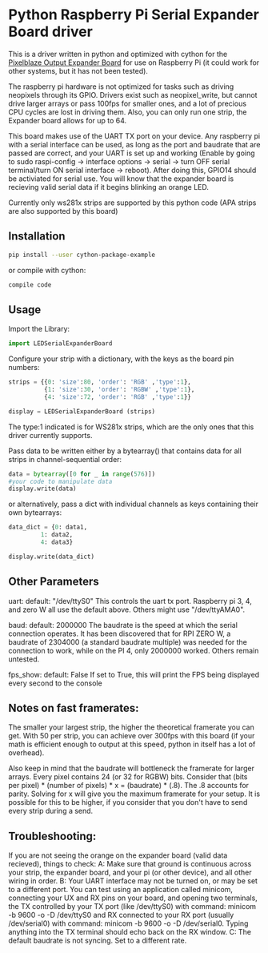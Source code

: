 Python Raspberry Pi Serial Expander Board driver
======================

This is a driver written in python and optimized with cython for the [Pixelblaze Output Expander Board](https://github.com/simap/pixelblaze_output_expander) for use on Raspberry Pi (it could work for other systems, but it has not been tested). 

The raspberry pi hardware is not optimized for tasks such as driving neopixels through its GPIO. Drivers exist such as neopixel_write, but cannot drive larger arrays or pass 100fps for smaller ones, and a lot of precious CPU cycles are lost in driving them. Also, you can only run one strip, the Expander board allows for up to 64. 

This board makes use of the UART TX port on your device. Any raspberry pi with a serial interface can be used, as long as the port and baudrate that are passed are correct, and your UART is set up and working (Enable by going to sudo raspi-config -> interface options -> serial -> turn OFF serial terminal/turn ON serial interface -> reboot). After doing this, GPIO14 should be activiated for serial use. You will know that the expander board is recieving valid serial data if it begins blinking an orange LED. 

Currently only ws281x strips are supported by this python code (APA strips are also supported by this board) 

Installation
-------------------

```bash
pip install --user cython-package-example
```
or compile with cython:
```bash
compile code
```

Usage
-------------------
Import the Library:
```python
import LEDSerialExpanderBoard
```

Configure your strip with a dictionary, with the keys as the board pin numbers: 
```python
strips = {{0: 'size':80, 'order': 'RGB' ,'type':1},
          {1: 'size':30, 'order': 'RGBW' ,'type':1},
          {4: 'size':72, 'order': 'RGB' ,'type':1}}

display = LEDSerialExpanderBoard (strips)
```
The type:1 indicated is for WS281x strips, which are the only ones that this driver currently supports.

Pass data to be written either by a bytearray() that contains data for all strips in channel-sequential order:

```python
data = bytearray([0 for _ in range(576)]) 
#your code to manipulate data
display.write(data)
```

or alternatively, pass a dict with individual channels as keys containing their own bytearrays: 

```python
data_dict = {0: data1,
	     1: data2,
	     4: data3}

display.write(data_dict) 
```

Other Parameters
-------------------
uart:
default: "/dev/ttyS0"
This controls the uart tx port. Raspberry pi 3, 4, and zero W all use the default above. Others might use "/dev/ttyAMA0". 

baud:
default: 2000000
The baudrate is the speed at which the serial connection operates. It has been discovered that for RPI ZERO W, a baudrate of 2304000 (a standard baudrate multiple) was needed for the connection to work, while on the PI 4, only 2000000 worked. Others remain untested.

fps_show:
default: False
If set to True, this will print the FPS being displayed every second to the console

Notes on fast framerates:
-------------------
The smaller your largest strip, the higher the theoretical framerate you can get. With 50 per strip, you can achieve over 300fps with this board (if your math is efficient enough to output at this speed, python in itself has a lot of overhead). 

Also keep in mind that the baudrate will bottleneck the framerate for larger arrays. Every pixel contains 24 (or 32 for RGBW) bits. Consider that (bits per pixel) * (number of pixels) * x  = (baudrate) * (.8). The .8 accounts for parity. Solving for x will give you the maximum framerate for your setup. It is possible for this to be higher, if you consider that you don't have to send every strip during a send. 

Troubleshooting:
------------------- 
If you are not seeing the orange on the expander board (valid data recieved), things to check: 
A: Make sure that ground is continuous across your strip, the expander board, and your pi (or other device), and all other wiring in order. 
B: Your UART interface may not be turned on, or may be set to a different port. You can test using an application called minicom, connecting your UX and RX pins on your board, and opening two terminals, the TX controlled by your TX port (like /dev/ttyS0) with command: minicom -b 9600 -o -D /dev/ttyS0 and RX connected to your RX port (usually /dev/serial0) with command: minicom -b 9600 -o -D /dev/serial0. Typing anything into the TX terminal should echo back on the RX window. 
C: The default baudrate is not syncing. Set to a different rate. 
